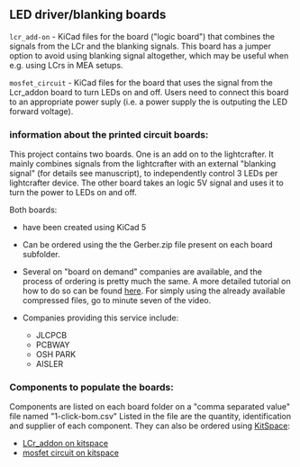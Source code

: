 ## LED driver/blanking boards

`lcr_add-on` - KiCad files for the board ("logic board") that combines the signals from the LCr and the blanking signals. This board has a jumper option to avoid using blanking signal altogether, which may be useful when e.g. using LCrs in MEA setups.

`mosfet_circuit` - KiCad files for the board that uses the signal from the Lcr_addon board to turn LEDs on and off.
Users need to connect this board to an appropriate power suply (i.e. a power supply the is outputing the LED forward voltage).

### information about the printed circuit boards:

This project contains two boards. One is an add on to the lightcrafter. It mainly combines signals from the lightcrafter with an external "blanking signal" (for details see manuscript), to independently control 3 LEDs per lightcrafter device. The other board takes an logic 5V signal and uses it to turn the power to LEDs on and off.

Both boards:

- have been created using KiCad 5
- Can be ordered using the the Gerber.zip file present on each board subfolder.
 - Several on "board on demand" companies are available, and the process of ordering is pretty much the same. A more detailed tutorial on how to do so can be found [here](https://www.youtube.com/watch?v=ENmDnoKs2hM). For simply using the already available compressed files, go to minute seven of the video.
 - Companies providing this service include:

   - JLCPCB
   - PCBWAY
   - OSH PARK
   - AISLER

### Components to populate the boards:

Components are listed on each board folder on a "comma separated value" file named "1-click-bom.csv" Listed in the file are the quantity, identification and supplier of each component. They can also be ordered using [KitSpace](kitspace.org):

 - [LCr_addon on kitspace](https://kitspace.org/boards/github.com/eulerlab/open-visual-stimulator/boards/lcr_add-on/)
 - [mosfet circuit on kitspace](https://kitspace.org/boards/github.com/eulerlab/open-visual-stimulator/boards/mosfet_circuit/)
